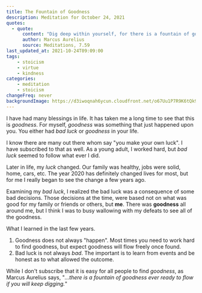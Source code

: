 ```yaml
---
title: The Fountain of Goodness
description: Meditation for October 24, 2021
quotes: 
  - quote:
      content: "Dig deep within yourself, for there is a fountain of goodness ever ready to flow if you will keep digging."
      author: Marcus Aurelius
      source: Meditations, 7.59
last_updated_at: 2021-10-24T09:09:00
tags:
    - stoicism
    - virtue
    - kindness
categories:
    - meditation
    - stoicism
changeFreq: never
backgroundImage: https://d3iwoqnah6ycun.cloudfront.net/o67Uu1P7R9K6tQk9nd731A.jpg
---
```


I have had many blessings in life. It has taken me a long time to see that this is *goodness*. For myself, *goodness* 
was something that just happened upon you. You either had *bad luck* or *goodness* in your life.

I know there are many out there whom say "you make your own luck". I have subscribed to that as well. As a young adult, 
I worked hard, but *bad luck* seemed to follow what ever I did.

Later in life, my *luck* changed. Our family was healthy, jobs were solid, home, cars, etc. The year 2020 has definitely 
changed lives for most, but for me I really began to see the change a few years ago.

Examining my *bad luck*, I realized the bad luck was a consequence of some bad decisions. Those decisions at the time, 
were based not on what was good for my family or friends or others, but **me**. There was **goodness** all around me, 
but I think I was to busy wallowing with my defeats to see all of the goodness.

What I learned in the last few years.

1. Goodness does not always "happen". Most times you need to work hard to find goodness, but expect goodness will flow 
freely once found.
2. Bad luck is not always *bad*. The important is to learn from events and be honest as to what allowed the outcome.

While I don't subscribe that it is easy for all people to find *goodness*, as Marcus Aurelius says, "*…there is a 
fountain of goodness ever ready to flow if you will keep digging.*"
